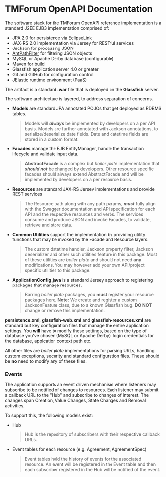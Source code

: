 # TMForum OpenAPI Documentation
The software stack for the TMForum OpenAPI reference implementation is a standard J2EE EJB3 implementation comprised of:

* JPA 2.0 for persistence via EclipseLink
* JAX-RS 2.0 implementation via Jersey for RESTful services
* Jackson for processing JSON
* [AntPathFilter](https://github.com/Antibrumm/jackson-antpathfilter) for filtering JSON objects 
* MySQL or Apache Derby database (configurable)
* Maven for build
* Glassfish application server 4.0 or greater
* Git and GitHub for configuration control
* JElastic runtime environment (PaaS)

The artifact is a standard **.war** file that is deployed on the **Glassfish** server.

The software architecture is layered, to address separation of concerns.
* **Models** are standard JPA annotated POJOs that get deployed as RDBMS tables.
  > Models will **_always_** be implemented by developers on a per API basis.
  > Models are further annotated with Jackson annotations, to serialize/deserialize date fields. Date and datetime fields are stored in a custom format.

* **Facades** manage the EJB EntityManager, handle the transaction lifecycle and validate input data.
  > **AbstractFacade** is a complex but _boiler plate_ implementation that **_should not_** be changed by developers.
  > Other resource specific facades should always extend AbstractFacade and will be implemented by developers on a per resource basis.

* **Resources** are standard JAX-RS Jersey implementations and provide REST services
  > The Resource path along with any path params, **_must_** fully align with the Swagger documentation and API specification for each API and the respective resources and verbs.
  > The services consume and produce JSON and invoke Facades, to validate, retrieve and store data.
  
* **Common Utilities** support the implementation by providing utility functions that may be invoked by the Facade and Resource layers.
  > The custom datatime handler, Jackson property filter, Jackson deserializer and other such utilities feature in this package.
  > Most of these utilities are _boiler plate_ and should not need **any** modifications.
  > You may however add your own API/project specific utilities to this package.

* **ApplicationConfig.java** is a standard Jersey approach to registering packages that manage resources.
  > Barring _boiler plate_ packages, you **must** register your resource packages here.
  > **Note:** We create and register a custom JacksonFeature class, due to a known Glassfish bug. **DO NOT** change or remove this implementation.

**persistence.xml**, **glassfish-web.xml** and **glassfish-resources.xml** are standard but key configuration files that manage the entire application settings. You **will** have to modify these settings, based on the type of database you've chosen (MySQL or Apache Derby), login credentials for the database, applcation context path etc.
  
All other files are _boiler plate_ implementations for parsing URLs, handling custom exceptions, security and standard configuration files. These should be **no** need to modify any of these files.

### Events

The application supports an event driven mechanism where listeners may subscribe to be notified of changes to resources. Each listener may submit a callback URL to the "Hub" and subscribe to changes of interest. The changes span Creation, Value Changes, State Changes and Removal activities.

To support this, the following models exist:
* Hub
  > Hub is the repository of subscribers with their respective callback URLs.
* Event tables for each resource (e.g. Agreement, AgreementSpec)
  > Event tables hold the history of events for the associated resource. An event will be registered in the Event table and then each subscriber registered in the Hub will be notified of the event.
  

